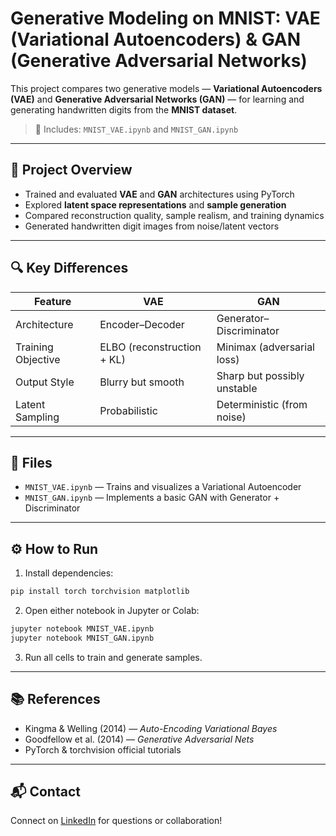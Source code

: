 # Generative Modeling on MNIST: VAE (Variational Autoencoders) & GAN (Generative Adversarial Networks)

This project compares two generative models — **Variational Autoencoders (VAE)** and **Generative Adversarial Networks (GAN)** — for learning and generating handwritten digits from the **MNIST dataset**.

> 📁 Includes: `MNIST_VAE.ipynb` and `MNIST_GAN.ipynb`

---

## 🎯 Project Overview

- Trained and evaluated **VAE** and **GAN** architectures using PyTorch
- Explored **latent space representations** and **sample generation**
- Compared reconstruction quality, sample realism, and training dynamics
- Generated handwritten digit images from noise/latent vectors

---

## 🔍 Key Differences

| Feature            | VAE                         | GAN                         |
|--------------------|------------------------------|------------------------------|
| Architecture       | Encoder–Decoder              | Generator–Discriminator     |
| Training Objective | ELBO (reconstruction + KL)   | Minimax (adversarial loss)  |
| Output Style       | Blurry but smooth            | Sharp but possibly unstable |
| Latent Sampling    | Probabilistic                | Deterministic (from noise)  |

---

## 🧪 Files

- `MNIST_VAE.ipynb` — Trains and visualizes a Variational Autoencoder
- `MNIST_GAN.ipynb` — Implements a basic GAN with Generator + Discriminator

---

## ⚙️ How to Run

1. Install dependencies:
```bash
pip install torch torchvision matplotlib
```

2. Open either notebook in Jupyter or Colab:
```bash
jupyter notebook MNIST_VAE.ipynb
jupyter notebook MNIST_GAN.ipynb
```

3. Run all cells to train and generate samples.

---

## 📚 References

- Kingma & Welling (2014) — *Auto-Encoding Variational Bayes*  
- Goodfellow et al. (2014) — *Generative Adversarial Nets*  
- PyTorch & torchvision official tutorials

---

## 📬 Contact

Connect on [LinkedIn](https://www.linkedin.com/in/prannoy-k) for questions or collaboration!

